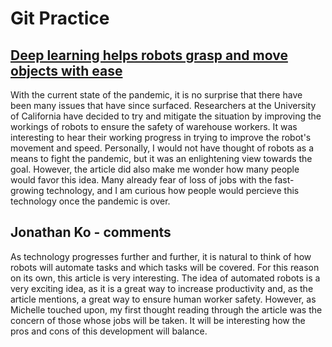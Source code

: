 # Git Practice

## [Deep learning helps robots grasp and move objects with ease](https://www.sciencedaily.com/releases/2020/11/201118141827.htm)

With the current state of the pandemic, it is no surprise that there have been many issues that have since surfaced. Researchers at the University of California have decided to try and mitigate the situation by improving the workings of robots to ensure the safety of warehouse workers. It was interesting to hear their working progress in trying to improve the robot's movement and speed. Personally, I would not have thought of robots as a means to fight the pandemic, but it was an enlightening view towards the goal. However, the article did also make me wonder how many people would favor this idea. Many already fear of loss of jobs with the fast-growing technology, and I am curious how people would percieve this technology once the pandemic is over.

## Jonathan Ko - comments

As technology progresses further and further, it is natural to think of how robots will automate tasks and which tasks will be covered. For this reason on its own, this article is very interesting. The idea of automated robots is a very exciting idea, as it is a great way to increase productivity and, as the article mentions, a great way to ensure human worker safety. However, as Michelle touched upon, my first thought reading through the article was the concern of those whose jobs will be taken. It will be interesting how the pros and cons of this development will balance.
